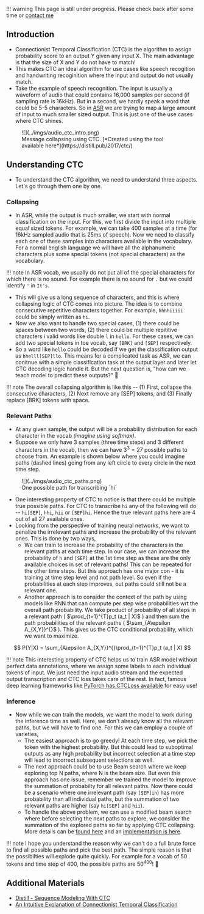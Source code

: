 !!! warning
    This page is still under progress. Please check back after some time or [contact me](mailto:mohitmayank1@gmail.com)

## Introduction

- Connectionist Temporal Classification (CTC) is the algorithm to assign probability score to an output Y given any input X. The main advantage is that the size of X and Y do not have to match!
- This makes CTC an ideal algorithm for use cases like speech recogition and  handwriting recoginition where the input and output do not usually match. 
- Take the example of speech recognition. The input is usually a waveform of audio that could contains 16,000 samples per second (if sampling rate is 16kHz). But in a second, we hardly speak a word that could be 5-5 characters. So in [ASR](stt.md) we are trying to map a large amount of input to much smaller sized output. This is just one of the use cases where CTC shines.

<figure markdown> 
    ![](../imgs/audio_ctc_intro.png)
    <figcaption>Message collapsing using CTC. [*Created using the tool available here*](https://distill.pub/2017/ctc/)</figcaption>
</figure>

## Understanding CTC

- To understand the CTC algorithm, we need to understand three aspects. Let's go through them one by one. 

### Collapsing

- In ASR, while the output is much smaller, we start with normal classification on the input. For this, we first divide the input into multiple equal sized tokens. For example, we can take 400 samples at a time (for 16kHz sampled audio that is 25ms of speech). Now we need to classify each one of these samples into characters available in the vocabulary. For a normal english language we will have all the alphanumeric characters plus some special tokens (not special characters) as the vocabulary.

!!! note
    In ASR vocab, we usually do not put all of the special characters for which there is no sound. For example there is no sound for `.` but we could identify `'` in `It's`. 

- This will give us a long sequence of characters, and this is where collapsing logic of CTC comes into picture. The idea is to combine consecutive repetitive characters together. For example, `hhhhiiiii` could be simply written as `hi`. 
- Now we also want to handle two special cases, (1) there could be spaces between two words, (2) there could be multiple repititive characters i valid words like double `l` in `hello`. For these cases, we can add two special tokens in toe vocab, say `[BRK]` and `[SEP]` respectively.
- So a word like `hello` could be decoded if we get the classification output as `hhelll[SEP]llo`. This means for a complicated task as ASR, we can conitnue with a simple classification task at the output layer and later let CTC decoding logic handle it. But the next question is, "how can we teach model to predict these outputs?" 🤔

!!! note
    The overall collapsing algorithm is like this -- (1) First, collapse the consecutive characters, (2) Next remove any [SEP] tokens, and (3) Finally replace [BRK] tokens with space.


### Relevant Paths

- At any given sample, the output will be a probability distribution for each character in the vocab *(imagine using softmax)*. 
- Suppose we only have 3 samples (three time steps) and 3 different characters in the vocab, then we can have $3^3=27$ possible paths to choose from. An example is shown below where you could imagine paths (dashed lines) going from any left circle to every circle in the next time step. 

<figure markdown> 
    ![](../imgs/audio_ctc_paths.png)
    <figcaption>One possible path for transcribing `hi`</figcaption>
</figure>

- One interesting property of CTC to notice is that there could be multiple true possible paths. For CTC to transcribe `hi` any of the following will do -- `hi[SEP]`, `hhi`, `hii` or `[SEP]hi`. Hence the true relevant paths here are 4 out of all 27 available ones. 
- Looking from the perspective of training neural networks, we want to penalize the irrelevant paths and increase the probability of the relevant ones. This is done by two ways, 
  - We can train to increase the probability of the characters in the relevant paths at each time step. In our case, we can increase the probability of `h` and `[SEP]` at the 1st time step as these are the only available choices in set of relevant paths! This can be repeated for the other time steps. But this approach has one major con - it is training at time step level and not path level. So even if the probabilities at each step improves, out paths could still not be a relevant one.
  - Another approach is to consider the context of the path by using models like RNN that can compute per step wise probabilities wrt the overall path probability. We take product of probability of all steps in a relevant path ( $\prod_{t=1}^{T}p_t (a_t | X)$ ) and then sum the path probabilities of the relevant paths ( $\sum_{A\epsilon A_{X,Y}}^{}$ ). This gives us the CTC conditional probability, which we want to maximize. 

$$
P(Y|X) = \sum_{A\epsilon A_{X,Y}}^{}\prod_{t=1}^{T}p_t (a_t | X) 
$$

!!! note
    This interesting property of CTC helps us to train ASR model without perfect data annotations, where we assign some labels to each individual tokens of input. We just need the input audio stream and the expected output transcription and CTC loss takes care of the rest. In fact, famous deep learning frameworks like [PyTorch has CTCLoss available](https://pytorch.org/docs/stable/generated/torch.nn.CTCLoss.html) for easy use!

### Inference

- Now while we can train the models, we want the model to work during the inference time as well. Here, we don't already know all the relevant paths, but we will have to find one. For this we can employ a couple of varieties, 
  - The easiest approach is to go greedy! At each time step, we pick the token with the highest probability. But this could lead to suboptimal outputs as any high probability but incorrect selection at a time step will lead to incorrect subsequent selections as well.
  - The next approach could be to use Beam search where we keep exploring top N paths, where N is the beam size. But even this approach has one issue, remember we trained the model to improve the summation of probabilty for all relevant paths. Now there could be a scenario where one irrelevant path (say `[SEP]ih`) has more probability than all individual paths, but the summation of two relevant paths are higher (say `hi[SEP]` and `hii`).
  - To handle the above problem, we can use a modified beam search where before selecting the next paths to explore, we consider the summation of the explored paths so far by applying CTC collapsing. More details can be [found here](https://distill.pub/2017/ctc/) and an [implementation is here](https://gist.github.com/awni/56369a90d03953e370f3964c826ed4b0).

!!! note
    I hope you understand the reason why we can't do a full brute force to find all possible paths and pick the best path. The simple reason is that the possibilties will explode quite quickly. For example for a vocab of 50 tokens and time step of 400, the possible paths are $50^{400}$! 🤞 

## Additional Materials

- [Distill - Sequence Modeling
With CTC](https://distill.pub/2017/ctc/)
- [An Intuitive Explanation of Connectionist Temporal Classification](https://towardsdatascience.com/intuitively-understanding-connectionist-temporal-classification-3797e43a86c)